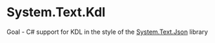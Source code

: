 # System.Text.Kdl
Goal - C# support for KDL in the style of the [System.Text.Json](https://learn.microsoft.com/en-us/dotnet/standard/serialization/system-text-json/how-to) library

